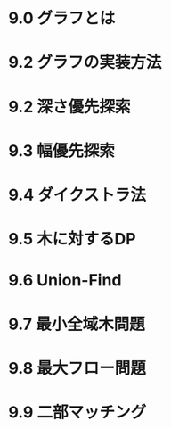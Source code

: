 # 9.0 グラフとは
# 9.2 グラフの実装方法
# 9.2 深さ優先探索
# 9.3 幅優先探索
# 9.4 ダイクストラ法
# 9.5 木に対するDP
# 9.6 Union-Find
# 9.7 最小全域木問題
# 9.8 最大フロー問題
# 9.9 二部マッチング
